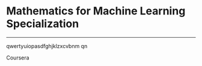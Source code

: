 # Mathematics for Machine Learning Specialization
**********************************************************************

qwertyuiopasdfghjklzxcvbnm qn

Coursera
